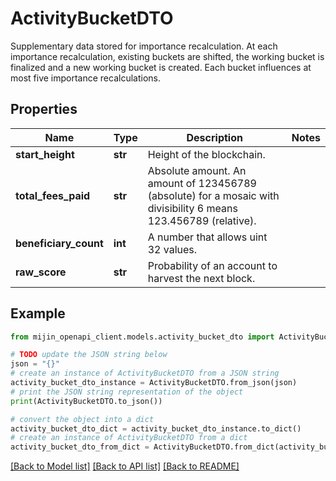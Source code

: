 # ActivityBucketDTO

Supplementary data stored for importance recalculation. At each importance recalculation, existing buckets are shifted, the working bucket is finalized and a new working bucket is created. Each bucket influences at most five importance recalculations. 

## Properties

Name | Type | Description | Notes
------------ | ------------- | ------------- | -------------
**start_height** | **str** | Height of the blockchain. | 
**total_fees_paid** | **str** | Absolute amount. An amount of 123456789 (absolute) for a mosaic with divisibility 6 means 123.456789 (relative). | 
**beneficiary_count** | **int** | A number that allows uint 32 values. | 
**raw_score** | **str** | Probability of an account to harvest the next block. | 

## Example

```python
from mijin_openapi_client.models.activity_bucket_dto import ActivityBucketDTO

# TODO update the JSON string below
json = "{}"
# create an instance of ActivityBucketDTO from a JSON string
activity_bucket_dto_instance = ActivityBucketDTO.from_json(json)
# print the JSON string representation of the object
print(ActivityBucketDTO.to_json())

# convert the object into a dict
activity_bucket_dto_dict = activity_bucket_dto_instance.to_dict()
# create an instance of ActivityBucketDTO from a dict
activity_bucket_dto_from_dict = ActivityBucketDTO.from_dict(activity_bucket_dto_dict)
```
[[Back to Model list]](../README.md#documentation-for-models) [[Back to API list]](../README.md#documentation-for-api-endpoints) [[Back to README]](../README.md)


